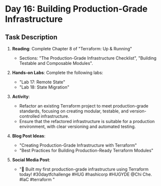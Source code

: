 # Day 16: Building Production-Grade Infrastructure

## Task Description

1. **Reading**: Complete Chapter 8 of "Terraform: Up & Running"
   - Sections: "The Production-Grade Infrastructure Checklist", "Building Testable and Composable Modules".
2. **Hands-on Labs**: Complete the following labs:
   - "Lab 17: Remote State"
   - "Lab 18: State Migration"
3. **Activity**: 
   - Refactor an existing Terraform project to meet production-grade standards, focusing on creating modular, testable, and version-controlled infrastructure.
   - Ensure that the refactored infrastructure is suitable for a production environment, with clear versioning and automated testing.

4. **Blog Post Ideas**: 
   - "Creating Production-Grade Infrastructure with Terraform"
   - "Best Practices for Building Production-Ready Terraform Modules"
5. **Social Media Post**: 
   - "🚀 Built my first production-grade infrastructure using Terraform today! #30daytfchallenge #HUG #hashicorp #HUGYDE @Chi Che. #IaC #terraform
"





